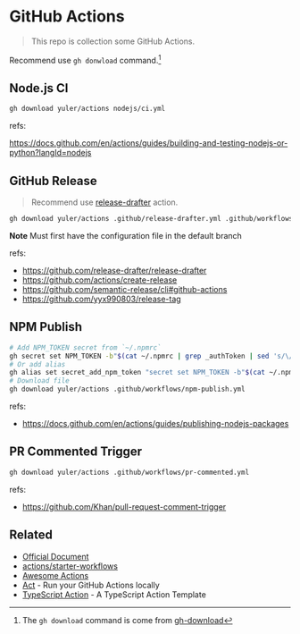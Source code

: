 # GitHub Actions

> This repo is collection some GitHub Actions.

Recommend use `gh donwload` command.[^gh-download]

## Node.js CI

```bash
gh download yuler/actions nodejs/ci.yml
```

refs:

https://docs.github.com/en/actions/guides/building-and-testing-nodejs-or-python?langId=nodejs

## GitHub Release

> Recommend use [release-drafter](https://github.com/release-drafter/release-drafter) action.

```bash
gh download yuler/actions .github/release-drafter.yml .github/workflows/drafter.yml
```

**Note** Must first have the configuration file in the default branch

refs:

-   https://github.com/release-drafter/release-drafter
-   https://github.com/actions/create-release
-   https://github.com/semantic-release/cli#github-actions
-   https://github.com/yyx990803/release-tag

## NPM Publish

```bash
# Add NPM_TOKEN secret from `~/.npmrc`
gh secret set NPM_TOKEN -b"$(cat ~/.npmrc | grep _authToken | sed 's/\/\/registry.npmjs.org\/:_authToken=//')"
# Or add alias
gh alias set secret_add_npm_token "secret set NPM_TOKEN -b"$(cat ~/.npmrc | grep _authToken | sed 's/\/\/registry.npmjs.org\/:_authToken=//')""
# Download file
gh download yuler/actions .github/workflows/npm-publish.yml
```

refs:

-   https://docs.github.com/en/actions/guides/publishing-nodejs-packages

## PR Commented Trigger

```bash
gh download yuler/actions .github/workflows/pr-commented.yml
```

refs:

-   https://github.com/Khan/pull-request-comment-trigger

## Related

-   [Official Document](https://docs.github.com/en/actions)
-   [actions/starter-workflows](https://github.com/actions/starter-workflows)
-   [Awesome Actions](https://github.com/sdras/awesome-actions)
-   [Act](https://github.com/nektos/act) - Run your GitHub Actions locally
-   [TypeScript Action](https://github.com/actions/typescript-action) - A TypeScript Action Template

[^gh-download]: The `gh download` command is come from [gh-download](https://github.com/yuler/gh-download)
